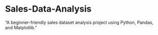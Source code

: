 # Sales-Data-Analysis
“A beginner-friendly sales dataset analysis project using Python, Pandas, and Matplotlib.”
